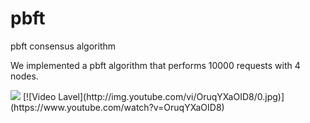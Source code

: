 # pbft
pbft consensus algorithm

We implemented a pbft algorithm that performs 10000 requests with 4 nodes.


<img src="https://img.shields.io/badge/YouTube-#FF0000?style=flat-square&logo=youtube&logoColor=white"/>
[![Video Lavel](http://img.youtube.com/vi/OruqYXaOID8/0.jpg)](https://www.youtube.com/watch?v=OruqYXaOID8)
